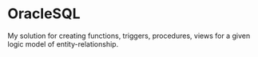 # OracleSQL
My solution for creating functions, triggers, procedures, views for a given logic model of entity-relationship.
